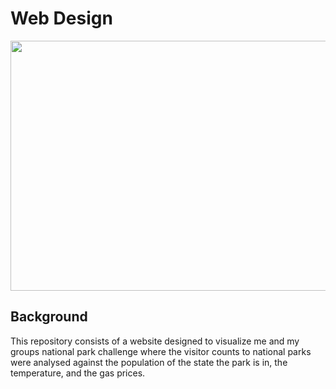 # Web Design 

<img src = https://cdn.imgbin.com/11/4/0/imgbin-web-development-responsive-web-design-web-developer-search-engine-optimization-web-design-ybSUj45gncBzeWqzDqXwvufQQ.jpg width="1000" height="400">

## Background 

This repository consists of a website designed to visualize me and my groups national park challenge where the visitor counts to national parks were analysed against the population of the state the park is in, the temperature, and the gas prices. 
